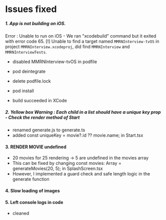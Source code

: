 # Issues fixed

##### 1. App is not building on iOS.

Error : Unable to run on iOS - We ran "xcodebuild" command but it exited with error code 65. 
[!] Unable to find a target named `MMRNInterview-tvOS` in project `MMRNInterview.xcodeproj`, did find `MMRNInterview` and `MMRNInterviewTests`.
* disabled MMRNInterview-tvOS in podfile 
* pod deintegrate 
* delete podfile.lock 
* pod install

* build succeeded in XCode


##### 2. Yellow box Warning : Each child in a list should have a unique key prop - Check the render method of Start

* renamed generate.js to generate.ts
* added   const uniqueKey = movie?.id ?? movie.name; in Start.tsx


#### 3. RENDER MOVIE undefined
* 20 movies for 25 rendering -> 5 are undefined in the movies array
* This can be fixed by changing  const movies: Array<Movie> = generateMovies(20, 5);
in SplashScreen.tsx
* However, I implemented a guard check and safe length logic in the generate function

#### 4. Slow loading of images 

#### 5. Left console logs in code 
* cleaned

